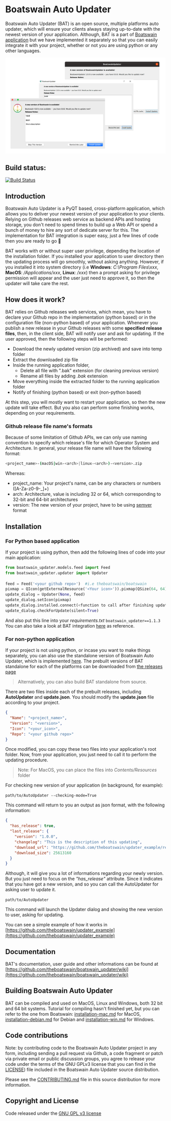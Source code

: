 
# Boatswain Auto Updater
Boatswain Auto Updater (BAT) is an open source, multiple platforms auto updater, which will ensure your clients always staying up-to-date with the newest version of your application. Although, BAT is a part of [Boatswain application](https://github.com/theboatswain/boatswain) but we have implemented it separately so that you can easily integrate it with your project, whether or not you are using python or any other languages.



![Boatswain Auto Updater](https://raw.githubusercontent.com/theboatswain/boatswain_updater/master/images/cross-platforms.png)
    
## Build status:  
  
[![Build Status](https://travis-ci.com/theboatswain/boatswain_updater.svg?branch=master)](https://travis-ci.com/theboatswain/boatswain_updater)  
  
## Introduction  
  
Boatswain Auto Updater is a PyQT based, cross-platform application, which allows you to deliver your newest version of your application to your clients. Relying on Github releases web service as backend APIs and hosting storage, you don't need to spend times to build up a Web API or spend a bunch of money to hire any sort of dedicate server for this. The implementation for BAT integration is super easy, just a few lines of code then you are ready to go 🥳

BAT works with or without super user privilege, depending the location of the installation folder. If you installed your application to user directory then the updating process will go smoothly, without asking anything. However, if you installed it into system directory (i.e **Windows**: *C:\Program Files\xxx*, **MacOS**: */Applications/xxx*, **Linux**: */xxx*) then a prompt asking for privilege permission will appear and the user just need to approve it, so then the updater will take care the rest.

## How does it work?
BAT relies on Github releases web services, which mean, you have to declare your Github repo in the implementation (python based) or in the configuration file (non-python based) of your application. Whenever you publish a new release in your Github releases with some **specified release files**, then, in the client side, BAT will notify user and ask for updating. If the user approved, then the following steps will be performed:

 - Download the newly updated version (zip archived) and save into temp folder
 - Extract the downloaded zip file
 - Inside the running application folder, 
	 - Delete all file with ".bak" extension (for cleaning previous version)
	 - Rename all files  by adding *.bak* extension
 - Move everything inside the extracted folder to the running application folder
 - Notify of finishing (python based) or exit (non-python based)

At this step, you will mostly want to restart your application, so then the new update will take effect. But you also can perform some finishing works, depending on your requirements.
### Github release file name's formats
Because of some limitation of Github APIs, we can only use naming convention to specify which release's file for which Operator System and Architecture. In general, your release file name will have the following format:
```bash
<project_name>-(macOS|win-<arch>|linux-<arch>)-<version>.zip
```
Whereas:
 - project_name: Your project's name, can be any characters or numbers ([A-Za-z0-9-_]+)
 - arch: Architecture, value is including 32 or 64, which corresponding to 32-bit and 64-bit architectures
 - version: The new version of your project, have to be using [semver](https://semver.org/) format


## Installation  
### For Python based application
If your project is using python, then add the following lines of code into your main application:
```python
from boatswain_updater.models.feed import Feed  
from boatswain_updater.updater import Updater

feed = Feed('<your github repo>')  #i.e theboatswain/boatswain
pixmap = QIcon(getExternalResource('<Your icon>')).pixmap(QSize(64, 64))  
update_dialog = Updater(None, feed)  
update_dialog.setIcon(pixmap)  
update_dialog.installed.connect(<function to call after finishing updating process>)  
update_dialog.checkForUpdate(silent=True)
```

And also put this line into your *requirements.txt* `boatswain_updater==1.1.3`
You can also take a look at BAT integration [here](https://github.com/theboatswain/boatswain/blob/master/boatswain/main.py#L74-L79) as reference.

### For non-python application
If your project is not using python, or incase you want to make things separately, you can also use the standalone version of Boatswain Auto Updater, which is implemented [here](https://github.com/theboatswain/boatswain_updater/blob/master/boatswain_updater/standalone.py). The prebuilt versions of BAT standalone for each of the platforms can be downloaded from [the releases page](https://github.com/theboatswain/boatswain_updater/releases)

> Alternatively, you can also build BAT standalone from source.

There are two files inside each of the prebuilt releases, including **AutoUpdater** and **update.json**. You should modify the **update.json** file according to your project.

```json
{  
  "Name": "<project_name>",  
  "Version": "<version>",  
  "Icon": "<your_icon>",  
  "Repo": "<your github repo>"  
}
```
Once modified, you can copy these two files into your application's root folder. Now, from your application, you just need to call it to perform the updating procedure.

> Note: For MacOS, you can place the files into *Contents/Resources* folder

For checking new version of your application (in background, for example):

`path/to/AutoUpdater --checking-mode=True`

This command will return to you an output as json format, with the following information:
```json
{
  "has_release": true,
  "last_release": {
    "version": "1.0.0",
    "changelog": "This is the description of this updating",
    "download_url": "https://github.com/theboatswain/updater_example/releases/download/1.0.0/UpdaterExample-macOS-1.0.0.zip",
    "download_size": 25613160
  }
}
```
Although, it will give you a lot of informations regarding your newly version. But you just need to focus on the *"has_release"* attribute. Since it indicates that you have got a new version, and so you can call the AutoUpdater for asking user to update it.

`path/to/AutoUpdater`

This command will launch the Updater dialog and showing the new version to user, asking for updating.

You can see a simple example of how it works in [https://github.com/theboatswain/updater_example](https://github.com/theboatswain/updater_example)
  
## Documentation  
BAT's documentation, user guide and other informations can be found at [https://github.com/theboatswain/boatswain_updater/wiki](https://github.com/theboatswain/boatswain_updater/wiki)  
  
## Building Boatswain  Auto Updater
BAT can be compiled and used on MacOS, Linux and Windows, both 32 bit and 64 bit systems. Tutorial for compiling hasn't finished yet, but you can refer to the one from Boatswain: [installation-mac.md](https://github.com/theboatswain/boatswain/blob/master/installation-mac.md) for MacOS,  [installation-debian.md](https://github.com/theboatswain/boatswain/blob/master/installation-debian.md) for Debian  and [installation-win.md](https://github.com/theboatswain/boatswain/blob/master/installation-win.md)  for Windows.

## Code contributions  
Note: by contributing code to the Boatswain Auto Updater project in any form, including sending a pull request via Github, a code fragment or patch via private email or public discussion groups, you agree to release your code under the terms of the GNU GPLv3 license that you can find in the [LICENSE](https://github.com/theboatswain/boatswain_updater/blob/master/LICENSE)) file included in the Boatswain Auto Updater source distribution.  
  
Please see the [CONTRIBUTING.md](https://github.com/theboatswain/boatswain_updater/blob/master/CONTRIBUTING.md) file in this source distribution for more information.  
  
## Copyright and License  
Code released under the [GNU GPL v3 license](https://github.com/theboatswain/boatswain_updater/blob/master/LICENSE)